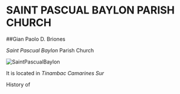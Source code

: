 # SAINT PASCUAL BAYLON PARISH CHURCH

##Gian Paolo D. Briones

*Saint Pascual Baylon* Parish Church

![SaintPascualBaylon](https://scontent.fdvo2-2.fna.fbcdn.net/v/t1.6435-9/174423900_104789548415151_4710402936283341855_n.jpg?_nc_cat=105&ccb=1-7&_nc_sid=300f58&_nc_ohc=OULpXlYeuSYAX_Rbrxe&_nc_ht=scontent.fdvo2-2.fna&oh=00_AfC0crLR8_MMRsPSOZtnCYtTLrMjKipirKAmfIsZjc9ZPA&oe=65963A4F)

It is located in *Tinambac Camarines Sur*

History of 
